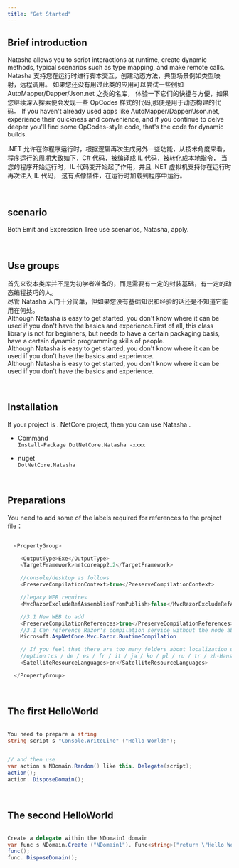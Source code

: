 ```yaml
---
title: "Get Started"
---
```


## Brief introduction

Natasha allows you to script interactions at runtime, create dynamic methods, typical scenarios such as type mapping, and make remote calls. Natasha 支持您在运行时进行脚本交互，创建动态方法，典型场景例如类型映射，远程调用。 如果您还没有用过此类的应用可以尝试一些例如 AutoMapper/Dapper/Json.net 之类的名库， 体验一下它们的快捷与方便，如果您继续深入探索便会发现一些 OpCodes 样式的代码,那便是用于动态构建的代码。 If you haven't already used apps like AutoMapper/Dapper/Json.net, experience their quickness and convenience, and if you continue to delve deeper you'll find some OpCodes-style code, that's the code for dynamic builds.

.NET 允许在你程序运行时，根据逻辑再次生成另外一些功能，从技术角度来看， 程序运行的周期大致如下，C# 代码，被编译成 IL 代码，被转化成本地指令， 当您的程序开始运行时，IL 代码变开始起了作用，并且 .NET 虚拟机支持你在运行时再次注入 IL 代码， 这有点像插件，在运行时加载到程序中运行。

<br/>

## scenario

Both Emit and Expression Tree use scenarios, Natasha, apply.

<br/>

## Use groups

首先来说本类库并不是为初学者准备的，而是需要有一定的封装基础，有一定的动态编程技巧的人。  
尽管 Natasha 入门十分简单，但如果您没有基础知识和经验的话还是不知道它能用在何处。  
Although Natasha is easy to get started, you don't know where it can be used if you don't have the basics and experience.First of all, this class library is not for beginners, but needs to have a certain packaging basis, have a certain dynamic programming skills of people.  
Although Natasha is easy to get started, you don't know where it can be used if you don't have the basics and experience.  
Although Natasha is easy to get started, you don't know where it can be used if you don't have the basics and experience.

<br/>

## Installation

If your project is . NetCore project, then you can use Natasha .

- Command  
  `Install-Package DotNetCore.Natasha -xxxx`

- nuget  
  `DotNetCore.Natasha`

<br/>

## Preparations

You need to add some of the labels required for references to the project file：

```cs

  <PropertyGroup>

    <OutputType>Exe</OutputType>
    <TargetFramework>netcoreapp2.2</TargetFramework>

    //console/desktop as follows
    <PreserveCompilationContext>true</PreserveCompilationContext>

    //legacy WEB requires
    <MvcRazorExcludeRefAssembliesFromPublish>false</MvcRazorExcludeRefAssembliesFromPublish>

    //3.1 New WEB to add
    <PreserveCompilationReferences>true</PreserveCompilationReferences>
    //3.1 Can reference Razor's compilation service without the node above
    Microsoft.AspNetCore.Mvc.Razor.RuntimeCompilation

    // If you feel that there are too many folders about localization under the publishing folder, you can choose the following node
    //option：cs / de / es / fr / it / ja / ko / pl / ru / tr / zh-Hans / zh-Hant
    <SatelliteResourceLanguages>en</SatelliteResourceLanguages>

  </PropertyGroup>

```

<br/>

## The first HelloWorld

```cs

You need to prepare a string
string script s "Console.WriteLine" ("Hello World!");


// and then use
var action s NDomain.Random() like this. Delegate(script);
action();
action. DisposeDomain();

```

<br/>

## The second HelloWorld

```cs

Create a delegate within the NDomain1 domain
var func s NDomain.Create ("NDomain1"). Func<string>("return \"Hello World!\"; ");
func();
func. DisposeDomain();

```

